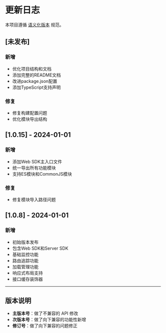 # 更新日志

本项目遵循 [语义化版本](https://semver.org/lang/zh-CN/) 规范。

## [未发布]

### 新增
- 优化项目结构和文档
- 添加完整的README文档
- 改进package.json配置
- 添加TypeScript支持声明

### 修复
- 修复构建配置问题
- 优化模块导出结构

## [1.0.15] - 2024-01-01

### 新增
- 添加Web SDK主入口文件
- 统一导出所有功能模块
- 支持ES模块和CommonJS模块

### 修复
- 修复模块导入路径问题

## [1.0.8] - 2024-01-01

### 新增
- 初始版本发布
- 包含Web SDK和Server SDK
- 基础监控功能
- 路由追踪功能
- 加载管理功能
- 响应式布局支持
- 接口缓存装饰器

---

## 版本说明

- **主版本号**：做了不兼容的 API 修改
- **次版本号**：做了向下兼容的功能性新增  
- **修订号**：做了向下兼容的问题修正 